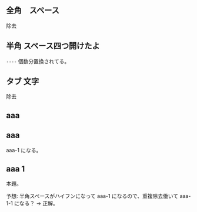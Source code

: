 
## 全角　スペース
除去

## 半角    スペース四つ開けたよ
`----` 個数分置換されてる。

## タブ	文字
除去

## aaa

## aaa
aaa-1 になる。

## aaa 1
本題。

予想: 半角スペースがハイフンになって aaa-1 になるので、重複除去働いて aaa-1-1 になる？ → 正解。
